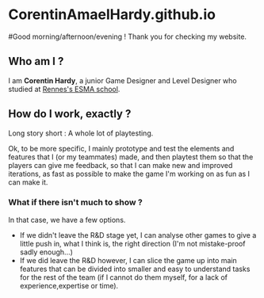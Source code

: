# CorentinAmaelHardy.github.io

#Good morning/afternoon/evening !
Thank you for checking my website.
## Who am I ?
I am **Corentin Hardy**, a junior Game Designer and Level Designer who studied at [Rennes's ESMA school](https://www.google.fr/maps/place/ESMA+Rennes,+%C3%A9cole+3D/@48.109497,-1.6511699,17z/data=!3m1!4b1!4m6!3m5!1s0x480edf8275e1186b:0xa5bfd84219ae6de9!8m2!3d48.109497!4d-1.648595!16s%2Fg%2F11t__vl34q?entry=ttu).

## How do I work, exactly ?

Long story short : A whole lot of playtesting.

Ok, to be more specific, I mainly prototype and test the elements and features that I (or my teammates) made, and then playtest them so that the players can give me feedback, so that I can make new and improved iterations, as fast as possible to make the game I'm working on as fun as I can make it.

### What if there isn't much to show ? 

In that case, we have a few options.

- If we didn't leave the R&D stage yet, I can analyse other games to give a little push in, what I think is, the right direction (I'm not mistake-proof sadly enough...)
- If we did leave the R&D however, I can slice the game up into main features that can be divided into smaller and easy to understand tasks for the rest of the team (if I cannot do them myself, for a lack of experience,expertise or time).
